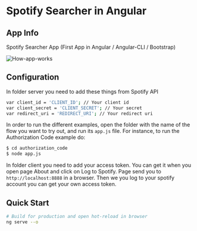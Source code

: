 # Spotify Searcher in Angular

## App Info

Spotify Searcher App (First App in Angular / Angular-CLI / Bootstrap)

![How-app-works](https://media.giphy.com/media/g0ypNBocmy6mfVFN9k/giphy.gif)

## Configuration

In folder server you need to add these things from Spotify API

``` bash
var client_id = 'CLIENT_ID'; // Your client id
var client_secret = 'CLIENT_SECRET'; // Your secret
var redirect_uri = 'REDIRECT_URI'; // Your redirect uri
```

In order to run the different examples, open the folder with the name of the flow you want to try out, and run its `app.js` file. For instance, to run the Authorization Code example do:
``` bash
$ cd authorization_code
$ node app.js
```
In folder client you need to add your access token. You can get it when you open page About and click on Log to Spotify. Page send you to 
`http://localhost:8888` in a browser. Then we you log to your spotify account you can get your own access token.

## Quick Start

``` bash
# Build for production and open hot-reload in browser
ng serve --o
```
